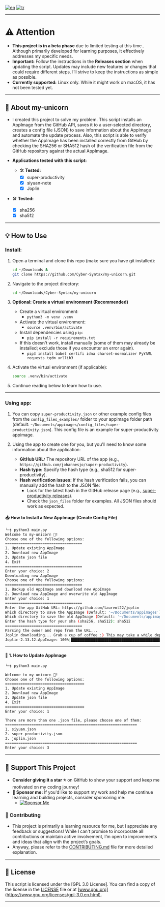 [![en](https://img.shields.io/badge/lang-en-green.svg)](https://github.com/Cyber-Syntax/my-unicorn/blob/main/README.md)
[![tr](https://img.shields.io/badge/lang-tr-blue.svg)](https://github.com/Cyber-Syntax/my-unicorn/blob/main/README.tr.md)

---

# **⚠️ Attention**

- **This project is in a beta phase** due to limited testing at this time.. Although primarily developed for learning purposes, it effectively addresses my specific needs.
- **Important:** Follow the instructions in the **Releases section** when updating the script. Updates may include new features or changes that could require different steps. I’ll strive to keep the instructions as simple as possible.
- **Currently supported:** Linux only. While it might work on macOS, it has not been tested yet.

---

## **🦄 About my-unicorn**

- I created this project to solve my problem. This script installs an AppImage from the GitHub API, saves it to a user-selected directory, creates a config file (JSON) to save information about the AppImage and automate the update process. Also, this script is able to verify whether the AppImage has been installed correctly from GitHub by checking the SHA256 or SHA512 hash of the verification file from the GitHub repository against the actual AppImage.

- **Applications tested with this script:**

  - 🛠️ **Tested:**
    - [x] super-productivity
    - [x] siyuan-note
    - [x] Joplin

- 🛠️ **Tested:**

  - [x] sha256
  - [x] sha512

---

## **💡 How to Use**

### Install:

1. Open a terminal and clone this repo (make sure you have git installed):

   ```bash
   cd ~/Downloads &
   git clone https://github.com/Cyber-Syntax/my-unicorn.git
   ```

2. Navigate to the project directory:

   ```bash
   cd ~/Downloads/Cyber-Syntax/my-unicorn
   ```

3. **Optional: Create a virtual environment (Recommended)**

   - Create a virtual environment:
     - `python3 -m venv .venv`
   - Activate the virtual environment:
     - `source .venv/bin/activate`
   - Install dependencies using `pip`:
     - `pip install -r requirements.txt`
   - If this doesn't work, install manually (some of them may already be installed; exclude those if you encounter an error again).
     - `pip3 install babel certifi idna charset-normalizer PyYAML requests tqdm urllib3`

4. Activate the virtual environment (if applicable):

   ```bash
   source .venv/bin/activate
   ```

5. Continue reading below to learn how to use.

---

### Using app:

1. You can copy `super-productivity.json` or other example config files from the `config_files_examples/` folder to your appimage folder path (default: `~/Documents/appimages/config_files/super-productivity.json`). This config file is an example for super-productivity appimage.

2. Using the app to create one for you, but you'll need to know some information about the application:
   - **GitHub URL:** The repository URL of the app (e.g., `https://github.com/johannesjo/super-productivity`).
   - **Hash type:** Specify the hash type (e.g., sha512 for super-productivity).
   - **Hash verification issues:** If the hash verification fails, you can manually add the hash to the JSON file:
     - Look for the latest hash in the GitHub release page (e.g., [super-productivity releases](https://github.com/johannesjo/super-productivity/releases)).
     - Check the `json_files` folder for examples. All JSON files should work as expected.

#### **📥 How to Install a New AppImage (Create Config File)**

```bash
╰─❯ python3 main.py
Welcome to my-unicorn 🦄!
Choose one of the following options:
===================================
1. Update existing AppImage
2. Download new AppImage
3. Update json file
4. Exit
===================================
Enter your choice: 2
Downloading new AppImage
Choose one of the following options:
===================================
1. Backup old AppImage and download new AppImage
2. Download new AppImage and overwrite old AppImage
Enter your choice: 1
===================================
Enter the app GitHub URL: https://github.com/laurent22/joplin
Which directory to save the AppImage (Default: '~/Documents/appimages'):
Which directory to save the old AppImage (Default: '~/Documents/appimages/backup'):
Enter the hash type for your sha (sha256, sha512): sha512
===================================
Parsing the owner and repo from the URL...
Joplin downloading... Grab a cup of coffee :) This may take a while depending on your internet speed.
Joplin-2.13.12.AppImage: 100%|██████████████████████████████████████████████████| 201M/201M [00:19<00:00, 11.0MiB/s]
```

---

#### **🔄 1. How to Update AppImage**

```bash
╰─❯ python3 main.py

Welcome to my-unicorn 🦄!
Choose one of the following options:
====================================
1. Update existing AppImage
2. Download new AppImage
3. Update json file
4. Exit
====================================
Enter your choice: 1

There are more than one .json file, please choose one of them:
============================================================
1. siyuan.json
2. super-productivity.json
3. joplin.json
============================================================
Enter your choice: 3
```

---

## **🙏 Support This Project**

- **Consider giving it a star ⭐** on GitHub to show your support and keep me motivated on my coding journey!
- **💖 Sponsor me:** If you'd like to support my work and help me continue learning and building projects, consider sponsoring me:
  - [![Sponsor Me](https://img.shields.io/badge/Sponsor-💖-brightgreen)](https://github.com/sponsors/Cyber-Syntax)

### **🤝 Contributing**

- This project is primarily a learning resource for me, but I appreciate any feedback or suggestions! While I can't promise to incorporate all contributions or maintain active involvement, I’m open to improvements and ideas that align with the project’s goals.
- Anyway, please refer to the [CONTRIBUTING.md](.github/CONTRIBUTING.md) file for more detailed explanation.

---

## **📝 License**

This script is licensed under the [GPL 3.0 License]. You can find a copy of the license in the [LICENSE](https://github.com/Cyber-Syntax/my-unicorn/blob/main/LICENSE) file or at [www.gnu.org](https://www.gnu.org/licenses/gpl-3.0.en.html).

---
